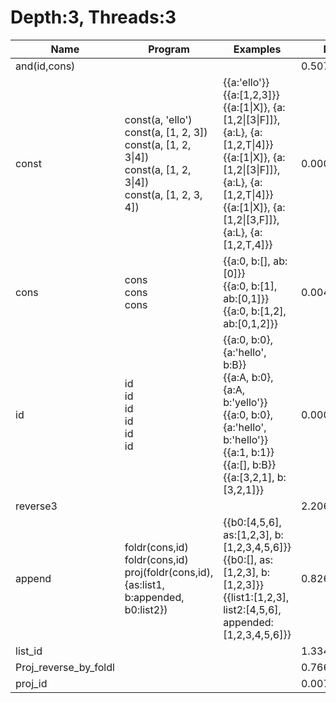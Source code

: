 # Depth:3, Threads:3
Name | Program | Examples | Min | Max
--- | --- | --- | ---: | ---:
and(id,cons) |  |  | 0.5075s | 0.5075s
const | const(a, 'ello')<br/>const(a, [1, 2, 3])<br/>const(a, [1, 2, 3\|4])<br/>const(a, [1, 2, 3\|4])<br/>const(a, [1, 2, 3, 4]) | {{a:'ello'}}<br/>{{a:[1,2,3]}}<br/>{{a:[1\|X]}, {a:[1,2\|[3\|F]]}, {a:L}, {a:[1,2,T\|4]}}<br/>{{a:[1\|X]}, {a:[1,2\|[3\|F]]}, {a:L}, {a:[1,2,T\|4]}}<br/>{{a:[1\|X]}, {a:[1,2\|[3,F]]}, {a:L}, {a:[1,2,T,4]}} | 0.0003s | 0.0004s
cons | cons<br/>cons<br/>cons | {{a:0, b:[], ab:[0]}}<br/>{{a:0, b:[1], ab:[0,1]}}<br/>{{a:0, b:[1,2], ab:[0,1,2]}} | 0.0044s | 0.0084s
id | id<br/>id<br/>id<br/>id<br/>id<br/>id | {{a:0, b:0}, {a:'hello', b:B}}<br/>{{a:A, b:0}, {a:A, b:'yello'}}<br/>{{a:0, b:0}, {a:'hello', b:'hello'}}<br/>{{a:1, b:1}}<br/>{{a:[], b:B}}<br/>{{a:[3,2,1], b:[3,2,1]}} | 0.0006s | 0.0031s
reverse3 |  |  | 2.2069s | 2.2069s
append | foldr(cons,id)<br/>foldr(cons,id)<br/>proj(foldr(cons,id),{as:list1, b:appended, b0:list2}) | {{b0:[4,5,6], as:[1,2,3], b:[1,2,3,4,5,6]}}<br/>{{b0:[], as:[1,2,3], b:[1,2,3]}}<br/>{{list1:[1,2,3], list2:[4,5,6], appended:[1,2,3,4,5,6]}} | 0.8262s | 1.3828s
list_id |  |  | 1.3341s | 1.3341s
Proj_reverse_by_foldl |  |  | 0.7668s | 0.7668s
proj_id |  |  | 0.0073s | 0.0073s
